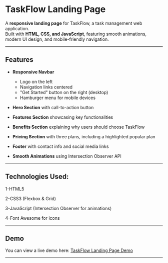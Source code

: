 # TaskFlow Landing Page

A **responsive landing page** for TaskFlow, a task management web application.  
Built with **HTML, CSS, and JavaScript**, featuring smooth animations, modern UI design, and mobile-friendly navigation.

---

## Features

- **Responsive Navbar**  
  - Logo on the left  
  - Navigation links centered  
  - "Get Started" button on the right (desktop)  
  - Hamburger menu for mobile devices  

- **Hero Section** with call-to-action button  

- **Features Section** showcasing key functionalities  

- **Benefits Section** explaining why users should choose TaskFlow  

- **Pricing Section** with three plans, including a highlighted popular plan  

- **Footer** with contact info and social media links  

- **Smooth Animations** using Intersection Observer API  

---

## Technologies Used:
1-HTML5

2-CSS3 (Flexbox & Grid)

3-JavaScript (Intersection Observer for animations)

4-Font Awesome for icons

---

## Demo

You can view a live demo here: [TaskFlow Landing Page Demo](https://rowidaadel.github.io/TaskFlow-Landing-Page/)

---
